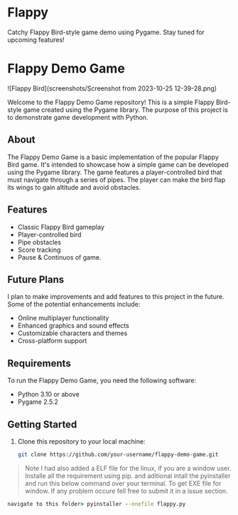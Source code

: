# Flappy
Catchy Flappy Bird-style game demo using Pygame. Stay tuned for upcoming features!

# Flappy Demo Game

![Flappy Bird](screenshots/Screenshot from 2023-10-25 12-39-28.png)

Welcome to the Flappy Demo Game repository! This is a simple Flappy Bird-style game created using the Pygame library. The purpose of this project is to demonstrate game development with Python.

## About

The Flappy Demo Game is a basic implementation of the popular Flappy Bird game. It's intended to showcase how a simple game can be developed using the Pygame library. The game features a player-controlled bird that must navigate through a series of pipes. The player can make the bird flap its wings to gain altitude and avoid obstacles.

## Features

- Classic Flappy Bird gameplay
- Player-controlled bird
- Pipe obstacles
- Score tracking
- Pause & Continuos of game.

## Future Plans

I plan to make improvements and add features to this project in the future. Some of the potential enhancements include:

- Online multiplayer functionality
- Enhanced graphics and sound effects
- Customizable characters and themes
- Cross-platform support

## Requirements

To run the Flappy Demo Game, you need the following software:

- Python 3.10 or above
- Pygame 2.5.2

## Getting Started

1. Clone this repository to your local machine:

   ```bash
   git clone https://github.com/your-username/flappy-demo-game.git
   ```
> Note I had also added a ELF file for the linux, if you are a window user.
> Installe all the requirement using pip. and aditional intall the pyinstaller and run this below command over your terminal.
> To get EXE file for window. If any problem occure fell free to submit it in a issue section.
```cmd
navigate to this folder> pyinstaller --onefile flappy.py
```
